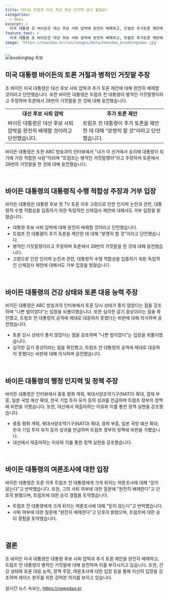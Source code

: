 ```yaml
---
title: 바이든 트럼프 이김 최선 후보 인지력 검사 불필요!
categories:
  - News
excerpt: >
  미국 대통령 조 바이든은 대선 후보 사퇴 압박에 완전히 배제하고, 트럼프 추가토론 제안에 또 할 것이라고 답했다. 바이든은 토론에서의 거짓말 주장에 대해 병적인 거짓말쟁이라며 일축했고, 건강 문제 논란에 대해서는 인지력 검사를 매일 받고 있다고 강조했다. 또 토론에서의 부진을 설명하며 공격에 대응하지 못했다는 비판을 받은 것은 자신의 잘못이라고 주장하고, 트럼프에 대한 경고와 충격적 발언을 이어갔다. 민주당 안팎에서는 사퇴 요구가 비등하고, 여론조사에서도 대통령직 적합성에 대한 의문이 지속되지만, 바이든은 여전히 최선의 후보로 자신을 내세우고 있다.
feature_text: >
  미국 대통령 조 바이든은 대선 후보 사퇴 압박에 완전히 배제하고, 트럼프 추가토론 제안에 또 할 것이라고 답했다. 바이든은 토론에서의 거짓말 주장에 대해 병적인 거짓말쟁이라며 일축했고, 건강 문제 논란에 대해서는 인지력 검사를 매일 받고 있다고 강조했다. 또 토론에서의 부진을 설명하며 공격에 대응하지 못했다는 비판을 받은 것은 자신의 잘못이라고 주장하고, 트럼프에 대한 경고와 충격적 발언을 이어갔다. 민주당 안팎에서는 사퇴 요구가 비등하고, 여론조사에서도 대통령직 적합성에 대한 의문이 지속되지만, 바이든은 여전히 최선의 후보로 자신을 내세우고 있다.
image: 'https://newsdao.kr/res/images/meta/newsdao_breakingnews.jpg'
---
```


<p><img src="https://newsdao.kr/res/images/meta/newsdao_breakingnews.jpg" alt="bookingtag 속보" /></p>

<h2 data-ke-size="size26">미국 대통령 바이든의 토론 거절과 병적인 거짓말 주장</h2>

<p data-ke-size="size16">조 바이든 미국 대통령은 대선 후보 사퇴 압박과 추가 토론 제안에 대해 완전히 배제할 것이라고 단언했습니다. 또한 바이든 대통령은 트럼프 전 대통령이 병적인 거짓말쟁이라고 주장하며 토론에서 28번의 거짓말을 한 것에 대해 응전했습니다.</p>

<table>
  <tr>
    <td style="text-align: center; height: 17px;"><b>대선 후보 사퇴 압박</b></td>
    <td style="text-align: center; height: 17px;"><b>추가 토론 제안</b></td>
  </tr>
  <tr>
    <td>바이든 대통령은 대선 후보 사퇴 압박을 완전히 배제할 것이라고 단언했습니다.</td>
    <td>트럼프 전 대통령이 추가 토론을 제안한 데 대해 "분명히 할 것"이라고 단언했습니다.</td>
  </tr>
</table>

<p data-ke-size="size16">바이든 대통령은 또한 ABC 방송과의 인터뷰에서 "내가 이 선거에서 승리해 대통령이 되기에 가장 적합한 사람"이라며 "트럼프는 병적인 거짓말쟁이"라고 주장하며 토론에서 28번의 거짓말을 한 것에 대해 응전했습니다.</p>

<p data-ke-size="size16">&nbsp;</p>

<h2 data-ke-size="size26">바이든 대통령의 대통령직 수행 적합성 주장과 거부 입장</h2>

<p data-ke-size="size16">바이든 대통령은 대통령 후보 첫 TV 토론 이후 고령으로 인한 인지력 논란과 관련, 대통령직 수행 적합성을 입증하기 위한 독립적인 신체검사 제안에 대해서도 거부 입장을 밝혔습니다.</p>

<ul>
  <li>대통령 후보 사퇴 압박에 대해 완전히 배제할 것이라고 단언했습니다.</li>
  <li>트럼프 전 대통령이 추가 토론을 제안한 데 대해 "분명히 할 것"이라고 단언했습니다.</li>
  <li>병적인 거짓말쟁이라고 주장하며 토론에서 28번의 거짓말을 한 것에 대해 응전했습니다.</li>
  <li>고령으로 인한 인지력 논란과 관련, 대통령직 수행 적합성을 입증하기 위한 독립적인 신체검사 제안에 대해서도 거부 입장을 밝혔습니다.</li>
</ul>

<p data-ke-size="size16">&nbsp;</p>

<h2 data-ke-size="size26">바이든 대통령의 건강 상태와 토론 대응 능력 주장</h2>

<p data-ke-size="size16">바이든 대통령은 ABC 방송과의 인터뷰에서 토론 당시 상태가 좋지 않았다는 점을 강조하며 "나쁜 밤이었다"는 입장을 되풀이했습니다. 또한 심각한 감기 증상이라는 점을 확인했고, 트럼프 전 대통령의 공격에 제대로 대응하지 못했다는 비판에 대해 의식하며 응전했습니다.</p>

<ul>
  <li>토론 당시 상태가 좋지 않았다는 점을 강조하며 "나쁜 밤이었다"는 입장을 되풀이했습니다.</li>
  <li>심각한 감기 증상이라는 점을 확인했고, 트럼프 전 대통령의 공격에 제대로 대응하지 못했다는 비판에 대해 의식하며 응전했습니다.</li>
</ul>

<p data-ke-size="size16">&nbsp;</p>

<h2 data-ke-size="size26">바이든 대통령의 행정 인지력 및 정책 주장</h2>

<p data-ke-size="size16">바이든 대통령은 인터뷰에서 중동 평화 계획, 북대서양조약기구(NATO) 확대, 경제 부흥, 일본 국방 예산 확대, 한국 기업 투자 유치 등의 성과를 언급하며 트럼프 정부의 정책에 비판을 가했습니다. 또한, 대선에서 재출마하는 이유와 이를 통한 정책 실현을 강조했습니다.</p>

<ul>
  <li>중동 평화 계획, 북대서양조약기구(NATO) 확대, 경제 부흥, 일본 국방 예산 확대, 한국 기업 투자 유치 등의 성과를 언급하며 트럼프 정부의 정책에 비판을 가했습니다.</li>
  <li>대선에서 재출마하는 이유와 이를 통한 정책 실현을 강조했습니다.</li>
</ul>

<p data-ke-size="size16">&nbsp;</p>

<h2 data-ke-size="size26">바이든 대통령의 여론조사에 대한 입장</h2>

<p data-ke-size="size16">바이든 대통령은 토론 이후 트럼프 전 대통령에게 크게 뒤지는 여론조사에 대해 "믿지 않는다"고 반박했습니다. 또한, 그의 사퇴 여부에 대한 질문에 "완전히 배제한다"고 단호히 밝혔으며, 트럼프에 대한 승리 경험을 토약했습니다.</p>

<ul>
  <li>트럼프 전 대통령에게 크게 뒤지는 여론조사에 대해 "믿지 않는다"고 반박했습니다.</li>
  <li>사퇴 여부에 대한 질문에 "완전히 배제한다"고 단호히 밝혔으며, 트럼프에 대한 승리 경험을 토약했습니다.</li>
</ul>

<p data-ke-size="size16">&nbsp;</p>

<h2 data-ke-size="size26">결론</h2>

<p data-ke-size="size16">조 바이든 미국 대통령은 대통령 후보 사퇴 압박과 추가 토론 제안을 완전히 배제하고, 트럼프 전 대통령의 병적인 거짓말에 대해 응전하며 이를 부각시키고 있습니다. 또한, 건강 상태와 토론 대응 능력, 정책 주장, 여론조사에 대한 입장 등을 통해 자신의 입장을 강조하며 레이스 완주를 위한 강력한 의지를 보이고 있습니다.</p>
실시간 뉴스 속보는, <a href="https://newsdao.kr" rel="dofollow">https://newsdao.kr</a>


